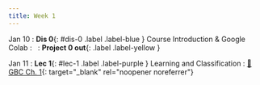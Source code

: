 ```yaml
---
title: Week 1
---
```


Jan 10
: **Dis 0**{: #dis-0 .label .label-blue } Course Introduction & Google Colab
  : &nbsp;
: **Project 0 out**{: .label .label-yellow }

Jan 11
: **Lec 1**{: #lec-1 .label .label-purple } Learning and Classification
  : [📖 GBC Ch. 1](https://www.deeplearningbook.org/contents/intro.html){: target="_blank" rel="noopener noreferrer"}





